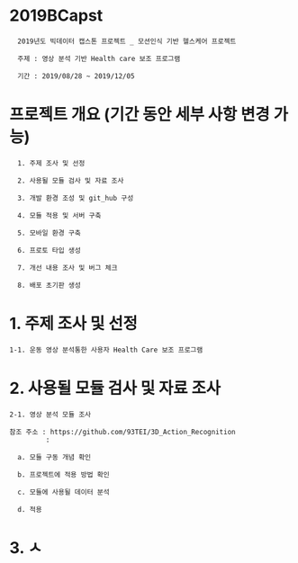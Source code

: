 # 2019BCapst

      2019년도 빅데이터 캡스톤 프로젝트 _ 모션인식 기반 헬스케어 프로젝트

      주제 : 영상 분석 기반 Health care 보조 프로그램

      기간 : 2019/08/28 ~ 2019/12/05

# 프로젝트 개요 (기간 동안 세부 사항 변경 가능) 

      1. 주제 조사 및 선정
      
      2. 사용될 모듈 검사 및 자료 조사
      
      3. 개발 환경 조성 및 git_hub 구성
      
      4. 모듈 적용 및 서버 구축
      
      5. 모바일 환경 구축
      
      6. 프로토 타입 생성
      
      7. 개선 내용 조사 및 버그 체크
      
      8. 배포 초기판 생성
      
# 1. 주제 조사 및 선정

    1-1. 운동 영상 분석통한 사용자 Health Care 보조 프로그램


# 2. 사용될 모듈 검사 및 자료 조사

    2-1. 영상 분석 모듈 조사
    
    참조 주소 : https://github.com/93TEI/3D_Action_Recognition
             : 
    
      a. 모듈 구동 개념 확인
      
      b. 프로젝트에 적용 방법 확인
      
      c. 모듈에 사용될 데이터 분석
      
      d. 적용
      
# 3. ㅅ
